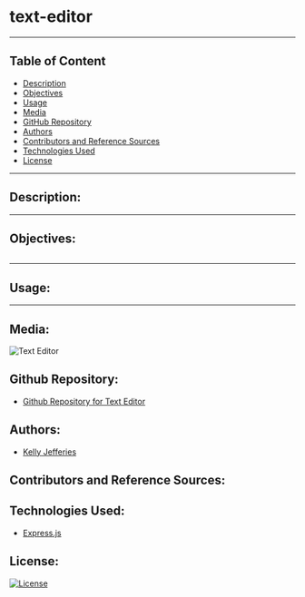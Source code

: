 # text-editor
----

## Table of Content

- [Description](#description)
- [Objectives](#objectives)
- [Usage](#usage)
- [Media](#media)
- [GitHub Repository](#github-repository)
- [Authors](#authors)  
- [Contributors and Reference Sources](#contributors-and-reference-sources)
- [Technologies Used](#technologies-used) 
- [License](#license)

-------
## Description:  



------
## Objectives:
```

```

------
## Usage:



------
## Media:

![Text Editor]()



## Github Repository:

- [Github Repository for Text Editor](https://github.com/ksjefferies/text-editor)

## Authors:

- [Kelly Jefferies](https://github.com/ksjefferies)

## Contributors and Reference Sources:


## Technologies Used:

- [Express.js](https://expressjs.com/)

## License:

[![License](https://img.shields.io/badge/License-MIT%20License-Green)](http://choosealicense.com/licenses/mit/)